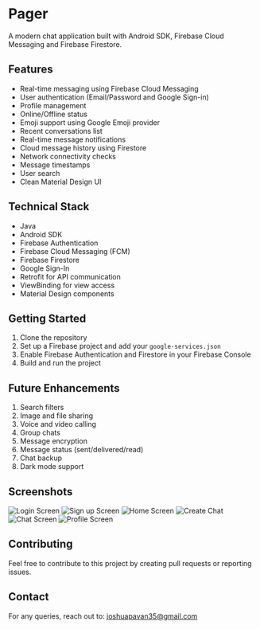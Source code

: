 # Pager
A modern chat application built with Android SDK, Firebase Cloud Messaging and Firebase Firestore.

## Features
- Real-time messaging using Firebase Cloud Messaging
- User authentication (Email/Password and Google Sign-in)
- Profile management
- Online/Offline status
- Emoji support using Google Emoji provider
- Recent conversations list
- Real-time message notifications
- Cloud message history using Firestore
- Network connectivity checks
- Message timestamps
- User search
- Clean Material Design UI

## Technical Stack
- Java
- Android SDK
- Firebase Authentication
- Firebase Cloud Messaging (FCM)
- Firebase Firestore
- Google Sign-In
- Retrofit for API communication
- ViewBinding for view access
- Material Design components

## Getting Started
1. Clone the repository
2. Set up a Firebase project and add your `google-services.json`
3. Enable Firebase Authentication and Firestore in your Firebase Console
4. Build and run the project

## Future Enhancements
1. Search filters
2. Image and file sharing
3. Voice and video calling
4. Group chats
5. Message encryption
6. Message status (sent/delivered/read)
7. Chat backup
8. Dark mode support

## Screenshots
![Login Screen](https://user-images.githubusercontent.com/79299848/176393220-59a63f90-ec72-4a49-b317-55fd24f598c6.svg)
![Sign up Screen](https://user-images.githubusercontent.com/79299848/176393419-549b4e25-9f0a-43e1-82ca-66285ddf574a.svg)
![Home Screen](https://user-images.githubusercontent.com/79299848/176392979-31d7dcc0-495d-4f58-90c4-913acb474b59.svg)
![Create Chat](https://user-images.githubusercontent.com/79299848/176391975-72f18c53-79e9-437a-a442-1606ca928317.svg)
![Chat Screen](https://user-images.githubusercontent.com/79299848/176393164-7b332a98-2177-4c55-a863-6cc115a9368f.svg)
![Profile Screen](https://user-images.githubusercontent.com/79299848/176393491-b72ba3f9-c553-403f-9245-2f0db1199bc5.svg)

## Contributing
Feel free to contribute to this project by creating pull requests or reporting issues.

## Contact
For any queries, reach out to: joshuapavan35@gmail.com


